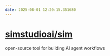 ```yaml
---
date: 2025-08-01 12:20:15.351680
---
```


# [simstudioai/sim](https://github.com/simstudioai/sim)

open-source tool for building AI agent workflows